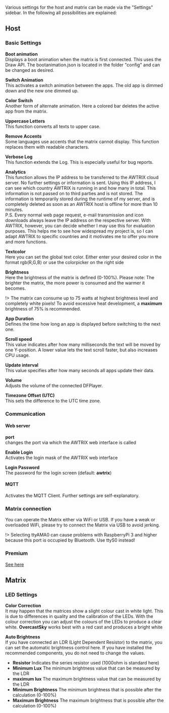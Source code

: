 Various settings for the host and matrix can be made via the "Settings" sidebar. In the following all possibilities are explained:

## Host

### Basic Settings

**Boot animation**  
Displays a boot animation when the matrix is first connected.
This uses the Draw API. The bootanimation.json is located in the folder "config" and can be changed as desired.

**Switch Animation**  
This activates a switch animation between the apps. The old app is dimmed down and the new one dimmed up.

**Color Switch**  
Another form of alternate animation. Here a colored bar deletes the active app from the matrix.

**Uppercase Letters**  
This function converts all texts to upper case.

**Remove Accents**  
Some languages use accents that the matrix cannot display. This function replaces them with readable characters.

**Verbose Log**  
This function extends the Log. This is especially useful for bug reports.

**Analytics**  
This function allows the IP address to be transferred to the AWTRIX cloud server. No further settings or information is sent.
Using this IP address, I can see which country AWTRIX is running in and how many in total. This information is not passed on to third parties and is not stored.
The information is temporarily stored during the runtime of my server, and is completely deleted as soon as an AWTRIX host is offline for more than 10 minutes.  
P.S. Every normal web page request, e-mail transmission and icon downloads always leave the IP address on the respective server. With AWTRIX, however, you can decide whether I may use this for evaluation purposes. This helps me to see how widespread my project is, so I can adapt AWTRIX to specific countries and it motivates me to offer you more and more functions.

**Textcolor**  
Here you can set the global text color.
Either enter your desired color in the format rgb(R,G,B) or use the colorpicker on the right side

**Brightness**  
Here the brightness of the matrix is defined (0-100%). Please note: The brighter the matrix, the more power is consumed and the warmer it becomes.

!> The matrix can consume up to 75 watts at highest brightness level and completely white pixels! To avoid excessive heat development, a **maximum** brightness of 75% is recommended.

**App Duration**  
Defines the time how long an app is displayed before switching to the next one.

**Scroll speed**  
This value indicates after how many milliseconds the text will be moved by one Y-position. A lower value lets the text scroll faster, but also increases CPU usage.

**Update interval**  
This value specifies after how many seconds all apps update their data.

**Volume**  
Adjusts the volume of the connected DFPlayer.

**Timezone Offset (UTC)**  
This sets the difference to the UTC time zone.

### Communication

#### Web server

**port**  
changes the port via which the AWTRIX web interface is called

**Enable Login**  
Activates the login mask of the AWTRIX web interface

**Login Password**  
The password for the login screen (default: **awtrix**)

#### MQTT

Activates the MQTT Client. Further settings are self-explanatory.

### Matrix connection

You can operate the Matrix either via WiFi or USB. If you have a weak or overloaded WiFi, please try to connect the Matrix via USB to avoid jerking.

!> Selecting ttyAMA0 can cause problems with RaspberryPi 3 and higher because this port is occupied by Bluetooth. Use ttyS0 instead!

### Premium

[See here](de-en/premium.md)

## Matrix

### LED Settings

**Color Correction**  
It may happen that the matrices show a slight colour cast in white light. This is due to differences in quality and the calibration of the LEDs.
With the colour correction you can adjust the colours of the LEDs to produce a clear white. **OvercastSky** works best with a red cast and produces a bright white

**Auto Brightness**  
If you have connected an LDR (Light Dependent Resistor) to the matrix, you can set the automatic brightness control here. If you have installed the recommended components, you do not need to change the values.

- **Resistor**
  Indicates the series resistor used (1000ohm is standard here)
- **Minimum Lux**
  The minimum brightness value that can be measured by the LDR
- **maximum lux**
  The maximum brightness value that can be measured by the LDR
- **Minimum Brightness**
  The minimum brightness that is possible after the calculation (0-100%)
- **Maximum Brightness**
  The maximum brightness that is possible after the calculation (0-100%)

